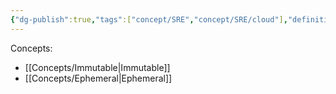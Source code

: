 ```yaml
---
{"dg-publish":true,"tags":["concept/SRE","concept/SRE/cloud"],"definition":"Pre-defined Infrastructure that can be created that can quickly scale, deploy, and recover in response to changes in demand or conditions.","permalink":"/concepts/immutable-and-ephemeral-infrastructure/","dgPassFrontmatter":true}
---
```


Concepts: 
* [[Concepts/Immutable\|Immutable]] 
* [[Concepts/Ephemeral\|Ephemeral]]